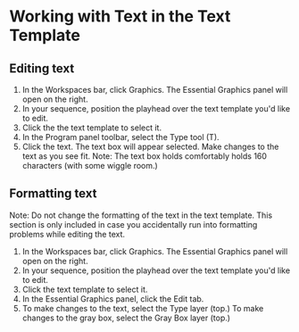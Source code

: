 # Working with Text in the Text Template

## Editing text

1. In the Workspaces bar, click Graphics. The Essential Graphics panel will open on the right.
2. In your sequence, position the playhead over the text template you'd like to edit.
3. Click the the text template to select it. 
4. In the Program panel toolbar, select the Type tool \(T\). 
5. Click the text. The text box will appear selected. Make changes to the text as you see fit. Note: The text box holds comfortably holds 160 characters \(with some wiggle room.\) 

## Formatting text

Note: Do not change the formatting of the text in the text template. This section is only included in case you accidentally run into formatting problems while editing the text.

1. In the Workspaces bar, click Graphics. The Essential Graphics panel will open on the right.
2. In your sequence, position the playhead over the text template you'd like to edit. 
3. Click the text template to select it.
4. In the Essential Graphics panel, click the Edit tab.
5. To make changes to the text, select the Type layer \(top.\) To make changes to the gray box, select the Gray Box layer \(top.\)





